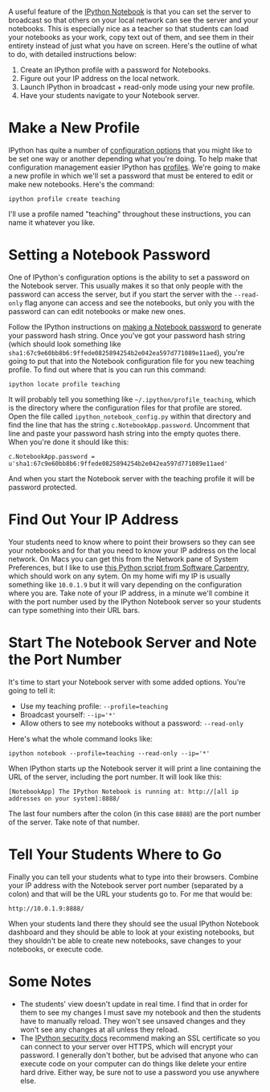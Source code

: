 A useful feature of the [IPython Notebook][] is that you can set the server to
broadcast so that others on your local network can see the server and your
notebooks. This is especially nice as a teacher so that students can load
your notebooks as your work, copy text out of them, and see them in their
entirety instead of just what you have on screen. Here's the outline of what
to do, with detailed instructions below:

1. Create an IPython profile with a password for Notebooks.
2. Figure out your IP address on the local network.
3. Launch IPython in broadcast + read-only mode using your new profile.
4. Have your students navigate to your Notebook server.

# Make a New Profile

IPython has quite a number of [configuration options][config] that you might
like to be set one way or another depending what you're doing. To help make
that configuration management easier IPython has [profiles][]. We're going to
make a new profile in which we'll set a password that must be entered to edit
or make new notebooks. Here's the command:

    ipython profile create teaching

I'll use a profile named "teaching" throughout these instructions, you can name
it whatever you like.

# Setting a Notebook Password

One of IPython's configuration options is the ability to set a password on the
Notebook server. This usually makes it so that only people with the password
can access the server, but if you start the server with the `--read-only` flag
anyone can access and see the notebooks, but only you with the password can
can edit notebooks or make new ones.

Follow the IPython instructions on [making a Notebook password][security] to
generate your password hash string. Once you've got your password hash string
(which should look something like
`sha1:67c9e60bb8b6:9ffede0825894254b2e042ea597d771089e11aed`), you're going to
put that into the Notebook configuration file for you new teaching profile. To
find out where that is you can run this command:

    ipython locate profile teaching

It will probably tell you something like `~/.ipython/profile_teaching`, which
is the directory where the configuration files for that profile are stored.
Open the file called `ipython_notebook_config.py` within that directory and
find the line that has the string `c.NotebookApp.password`. Uncomment that line
and paste your password hash string into the empty quotes there. When you're
done it should like this:

    c.NotebookApp.password = u'sha1:67c9e60bb8b6:9ffede0825894254b2e042ea597d771089e11aed'

And when you start the Notebook server with the teaching profile it will be
password protected.

# Find Out Your IP Address

Your students need to know where to point their browsers so they can see your
notebooks and for that you need to know your IP address on the local network.
On Macs you can get this from the Network pane of System Preferences, but I
like to use [this Python script from Software Carpentry][get-my-ip], which
should work on any sytem. On my home wifi my IP is usually something like
`10.0.1.9` but it will vary depending on the configuration where you are.
Take note of your IP address, in a minute we'll combine it with the port number
used by the IPython Notebook server so your students can type something into
their URL bars.

# Start The Notebook Server and Note the Port Number

It's time to start your Notebook server with some added options. You're going
to tell it:

* Use my teaching profile: `--profile=teaching`
* Broadcast yourself: `--ip='*'`
* Allow others to see my notebooks without a password: `--read-only`

Here's what the whole command looks like:

    ipython notebook --profile=teaching --read-only --ip='*'

When IPython starts up the Notebook server it will print a line containing
the URL of the server, including the port number. It will look like this:

    [NotebookApp] The IPython Notebook is running at: http://[all ip addresses on your system]:8888/

The last four numbers after the colon (in this case `8888`) are the port number
of the server. Take note of that number.

# Tell Your Students Where to Go

Finally you can tell your students what to type into their browsers. Combine
your IP address with the Notebook server port number (separated by a colon)
and that will be the URL your students go to. For me that would be:

    http://10.0.1.9:8888/

When your students land there they should see the usual IPython Notebook
dashboard and they should be able to look at your existing notebooks, but they
shouldn't be able to create new notebooks, save changes to your notebooks, or
execute code.

# Some Notes

* The students' view doesn't update in real time. I find that in order for them
    to see my changes I must save my notebook and then the students have to
    manually reload. They won't see unsaved changes and they won't see any changes
    at all unless they reload.
* The [IPython security docs][security] recommend making an SSL certificate so
    you can connect to your server over HTTPS, which will encrypt your password.
    I generally don't bother, but be advised that anyone who can execute code
    on your computer can do things like delete your entire hard drive.
    Either way, be sure not to use a password you use anywhere else.

[IPython Notebook]: http://ipython.org/notebook.html
[config]: http://ipython.org/ipython-doc/dev/config/overview.html
[profiles]: http://ipython.org/ipython-doc/dev/config/overview.html#profiles
[security]: http://ipython.org/ipython-doc/dev/interactive/htmlnotebook.html#security
[get-my-ip]: https://github.com/swcarpentry/boot-camps/blob/master/setup/get-my-ip.py
